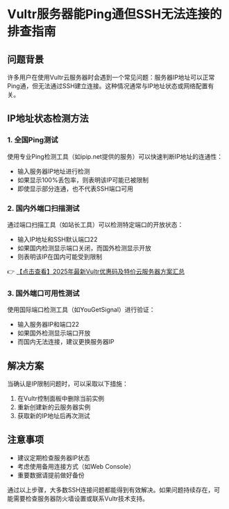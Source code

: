 # Vultr服务器能Ping通但SSH无法连接的排查指南

## 问题背景

许多用户在使用Vultr云服务器时会遇到一个常见问题：服务器IP地址可以正常Ping通，但无法通过SSH建立连接。这种情况通常与IP地址状态或网络配置有关。

## IP地址状态检测方法

### 1. 全国Ping测试
使用专业Ping检测工具（如ipip.net提供的服务）可以快速判断IP地址的连通性：
- 输入服务器IP地址进行检测
- 如果显示100%丢包率，则表明该IP可能已被限制
- 即使显示部分连通，也不代表SSH端口可用

### 2. 国内外端口扫描测试
通过端口扫描工具（如站长工具）可以检测特定端口的开放状态：
- 输入IP地址和SSH默认端口22
- 如果国内检测显示端口关闭，而国外检测显示开放
- 则表明该IP在国内可能受到限制

👉 [【点击查看】2025年最新Vultr优惠码及特价云服务器方案汇总](https://bit.ly/VuLtr)

### 3. 国外端口可用性测试
使用国际端口检测工具（如YouGetSignal）进行验证：
- 输入服务器IP和端口22
- 如果国外检测显示端口开放
- 而国内无法连接，建议更换服务器IP

## 解决方案
当确认是IP限制问题时，可以采取以下措施：
1. 在Vultr控制面板中删除当前实例
2. 重新创建新的云服务器实例
3. 获取新的IP地址后再次测试

## 注意事项
- 建议定期检查服务器IP状态
- 考虑使用备用连接方式（如Web Console）
- 重要数据请提前做好备份

通过以上步骤，大多数SSH连接问题都能得到有效解决。如果问题持续存在，可能需要检查服务器防火墙设置或联系Vultr技术支持。